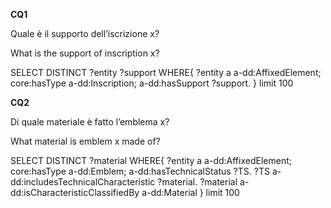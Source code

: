**CQ1**

Quale è il supporto dell’iscrizione x?

What is the support of inscription x?

SELECT DISTINCT ?entity ?support WHERE{
?entity a a-dd:AffixedElement;
core:hasType a-dd:Inscription;
a-dd:hasSupport ?support.
}
limit 100


**CQ2**

Di quale materiale è fatto l’emblema x?

What material is emblem x made of?

SELECT DISTINCT ?material WHERE{
?entity a a-dd:AffixedElement;
core:hasType a-dd:Emblem;
a-dd:hasTechnicalStatus ?TS.
?TS a-dd:includesTechnicalCharacteristic ?material.
?material a-dd:isCharacteristicClassifiedBy a-dd:Material
}
limit 100


